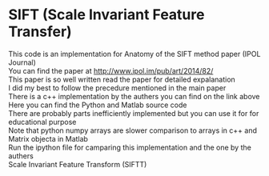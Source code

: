 # SIFT (Scale Invariant Feature Transfer) 
This code is an implementation for Anatomy of the SIFT method paper (IPOL Journal) <br>
You can find the paper at http://www.ipol.im/pub/art/2014/82/<br>
This paper is so well written read the paper for detailed expalanation <br>
I did my best to follow the precedure mentioned in the main paper<br>
There is a c++ implementation by the authers you can find on the link above<br>
Here you can find the Python and Matlab source code <br>
There are probably parts inefficiently implemented but you can use it for for educational purpose<br>
Note that python numpy arrays are slower comparison to arrays in c++ and Matrix objecta in Matlab<br>
Run the ipython file for camparing this implementation and the one by the authers<br>
Scale Invariant Feature Transform (SIFTT)<br>
